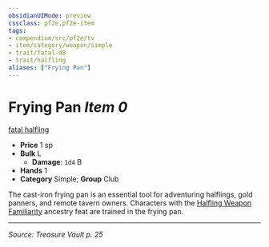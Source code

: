 ```yaml
---
obsidianUIMode: preview
cssclass: pf2e,pf2e-item
tags:
- compendium/src/pf2e/tv
- item/category/weapon/simple
- trait/fatal-d8
- trait/halfling
aliases: ["Frying Pan"]
---
```

# Frying Pan *Item 0*  
[fatal <d8>](rules/traits/fatal-d8.md "Fatal Weapon Trait")  [halfling](halfling.md "Halfling Ancestry & Heritage Trait")  

- **Price** 1 sp
- **Bulk** L
  - **Damage**: `1d4` B
- **Hands** 1
- **Category** Simple; **Group** Club 

The cast-iron frying pan is an essential tool for adventuring halflings, gold panners, and remote tavern owners. Characters with the [Halfling Weapon Familiarity](halfling-weapon-familiarity.md) ancestry feat are trained in the frying pan.


---
*Source: Treasure Vault p. 25*